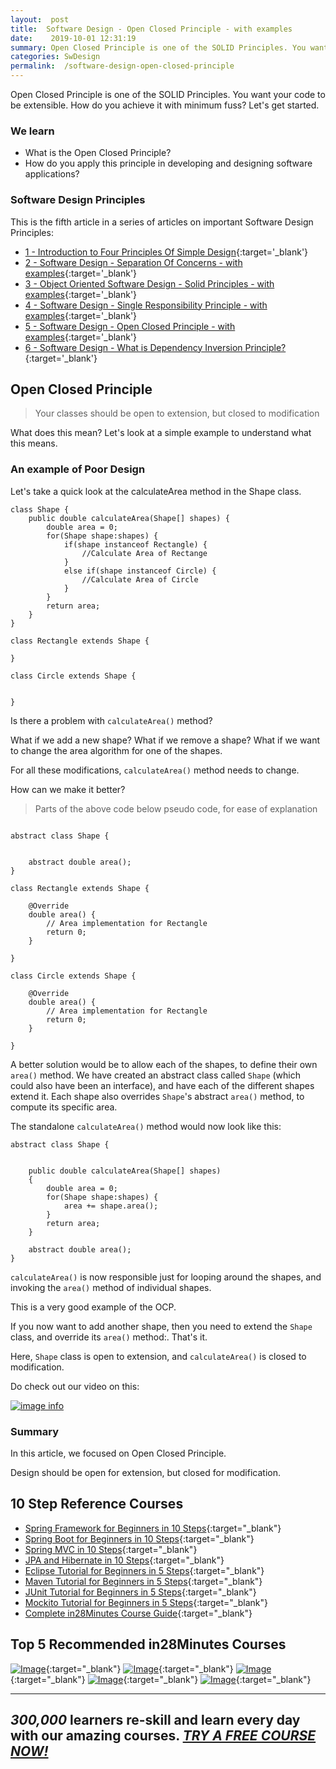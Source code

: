 ```yaml
---
layout:  post
title:  Software Design - Open Closed Principle - with examples
date:    2019-10-01 12:31:19
summary: Open Closed Principle is one of the SOLID Principles. You want your code to be easily extended. How do you achieve it with minimum fuss? Let's get started.
categories: SwDesign
permalink:  /software-design-open-closed-principle
---
```


Open Closed Principle is one of the SOLID Principles. You want your code to be extensible. How do you achieve it with minimum fuss? Let's get started.

### We learn
* What is the Open Closed Principle?
* How do you apply this principle in developing and designing software applications?

### Software Design Principles

This is the fifth article in a series of articles on important Software Design Principles:

- [1 - Introduction to Four Principles Of Simple Design](/four-principles-of-simple-design){:target='_blank'}
- [2 - Software Design - Separation Of Concerns - with examples](/software-design-seperation-of-concerns-with-examples){:target='_blank'}
- [3 - Object Oriented Software Design - Solid Principles - with examples](/software-design-solid-principles){:target='_blank'}
- [4 - Software Design - Single Responsibility Principle - with examples](/software-design-single-responsibility-principle){:target='_blank'}
- [5 - Software Design - Open Closed Principle - with examples](/software-design-open-closed-principle){:target='_blank'}
- [6 - Software Design - What is Dependency Inversion Principle?](/software-design-dependency-inversion-principle){:target='_blank'}

## Open Closed Principle

> Your classes should be open to extension, but closed to modification

What does this mean? Let's look at a simple example to understand what this means. 

### An example of Poor Design

Let's take a quick look at the calculateArea method in the Shape class.

```
class Shape {
	public double calculateArea(Shape[] shapes) {
		double area = 0;
		for(Shape shape:shapes) {
			if(shape instanceof Rectangle) {
				//Calculate Area of Rectange
			}
			else if(shape instanceof Circle) {
				//Calculate Area of Circle
			}
		}
		return area;
	}
}

class Rectangle extends Shape {
	
}

class Circle extends Shape {
	
	
}

```

Is there a problem with ```calculateArea()``` method?

What if we add a new shape? What if we remove a shape? What if we want to change the area algorithm for one of the shapes.

For all these modifications, ```calculateArea()``` method needs to change.

How can we make it better?

> Parts of the above code below pseudo code, for ease of explanation

```

abstract class Shape {

	
    abstract double area();
}

class Rectangle extends Shape {

	@Override
	double area() {
		// Area implementation for Rectangle
		return 0;
	}
	
}

class Circle extends Shape {

	@Override
	double area() {
		// Area implementation for Rectangle
		return 0;
	}
	
}

```  

A better solution would be to allow each of the shapes, to define their own ```area()``` method. We have created an abstract class called ```Shape``` (which could also have been an interface), and have each of the different shapes extend it. Each shape also overrides ```Shape```'s abstract ```area()``` method, to compute its specific area. 

The standalone ```calculateArea()``` method would now look like this:

```
abstract class Shape {
	
	
	public double calculateArea(Shape[] shapes)
	{
		double area = 0;
		for(Shape shape:shapes) {
			area += shape.area();
		}
		return area;
	}
	
    abstract double area();
}

```

```calculateArea()``` is now responsible just for looping around the shapes, and invoking the ```area()``` method of individual shapes. 

This is a very good example of the OCP. 

If you now want to add another shape, then you need to extend the ```Shape``` class, and override its ```area()``` method:. That's it.

Here, ```Shape``` class is open to extension, and ```calculateArea()``` is closed to modification.

Do check out our video on this:

[![image info](/images/Capture-017-02.png)](https://www.youtube.com/watch?v=pjDphh9OBVk)

### Summary

In this article, we focused on Open Closed Principle. 

Design should be open for extension, but closed for modification.

## 10 Step Reference Courses

- [Spring Framework for Beginners in 10 Steps](https://courses.in28minutes.com/p/spring-framework-for-beginners){:target="_blank"}
- [Spring Boot for Beginners in 10 Steps](https://courses.in28minutes.com/p/spring-boot-for-beginners-in-10-steps){:target="_blank"}
- [Spring MVC in 10 Steps](https://www.youtube.com/watch?v=BjNhGaZDr0Y){:target="_blank"}
- [JPA and Hibernate in 10 Steps](https://courses.in28minutes.com/p/jpa-and-hibernate-tutorial-for-beginners-with-spring-boot){:target="_blank"}
- [Eclipse Tutorial for Beginners in 5 Steps](https://courses.in28minutes.com/p/eclipse-tutorial-for-beginners){:target="_blank"}
- [Maven Tutorial for Beginners in 5 Steps](https://courses.in28minutes.com/p/maven-tutorial-for-beginners-in-5-steps){:target="_blank"}
- [JUnit Tutorial for Beginners in 5 Steps](https://courses.in28minutes.com/p/junit-tutorial-for-beginners){:target="_blank"}
- [Mockito Tutorial for Beginners in 5 Steps](https://courses.in28minutes.com/p/mockito-for-beginner-in-5-steps){:target="_blank"}
- [Complete in28Minutes Course Guide](https://courses.in28minutes.com/p/in28minutes-course-guide){:target="_blank"}

## Top 5 Recommended in28Minutes Courses
[![Image](/images/Course-Go-Full-Stack-With-Spring-Boot-and-React.png "Go Full Stack with Spring Boot and React")](https://www.udemy.com/course/full-stack-application-with-spring-boot-and-react/?couponCode=NOVEMBER-2019){:target="_blank"}
[![Image](/images/Course-Master-Microservices-with-Spring-Boot-and-Spring-Cloud.png "Master Microservices with Spring Boot and Spring Cloud")](https://www.udemy.com/course/microservices-with-spring-boot-and-spring-cloud/?couponCode=NOVEMBER-2019){:target="_blank"}
[![Image](/images/Course-Spring-Framework-Master-Class---Beginner-to-Expert.png "Spring Master Class - Beginner to Expert")](https://www.udemy.com/course/spring-tutorial-for-beginners/?couponCode=NOVEMBER-2019){:target="_blank"}
[![Image](/images/Course-KubernetesCrashCourse.png "Kubernetes Crash Course for Java Spring Boot Developers")](https://www.udemy.com/course/kubernetes-crash-course-for-java-developers/?couponCode=NOVEMBER-2019){:target="_blank"}
[![Image](/images/Course-DockerCrashCourseForJavaSpringBootDevelopers.png "Docker Crash Course for Java Spring Boot Developers")](https://www.udemy.com/course/docker-course-with-java-and-spring-boot-for-beginners/?couponCode=NOVEMBER-2019){:target="_blank"}

---
***300,000*** learners re-skill and learn every day with our amazing courses. ***[TRY A FREE COURSE NOW!](https://rebrand.ly/in28minutes-try-free-course)***
---


